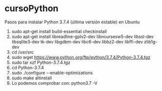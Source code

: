 # cursoPython
Pasos para instalar Python 3.7.4 (última versión estable) en Ubuntu
1. sudo apt-get install build-essential checkinstall
2. sudo apt-get install libreadline-gplv2-dev libncursesw5-dev libssl-dev libsqlite3-dev tk-dev libgdbm-dev libc6-dev libbz2-dev libffi-dev zlib1g-dev
3. cd /usr/src
4. sudo wget https://www.python.org/ftp/python/3.7.4/Python-3.7.4.tgz
5. sudo tar xzf Python-3.7.4.tgz
6. cd Python-3.7.4
7. sudo ./configure --enable-optimizations
8. sudo make altinstall
9. Lo podemos comprobar con: python3.7 -V